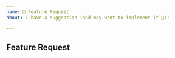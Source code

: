 ```yaml
---
name: 🚀 Feature Request
about: I have a suggestion (and may want to implement it 🙂)!

---
```


## Feature Request

<!--
Replace this comment with your feature request. Please provide a clear description of what
problem you are trying to solve and how you would want it to be solved.
-->

